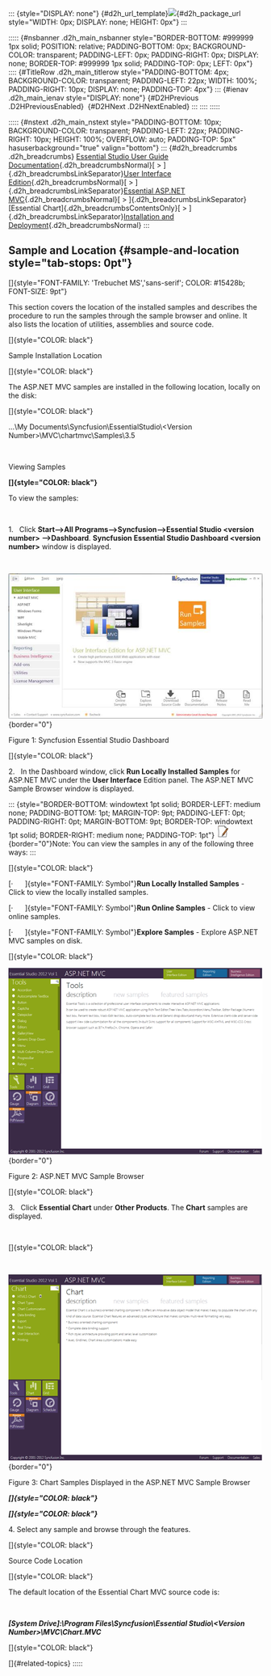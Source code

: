 ::: {style="DISPLAY: none"}
[](ms-xhelp:///?Id=d2h_url_template){#d2h_url_template}![](!package_url!){#d2h_package_url style="WIDTH: 0px; DISPLAY: none; HEIGHT: 0px"}
:::

::::: {#nsbanner .d2h_main_nsbanner style="BORDER-BOTTOM: #999999 1px solid; POSITION: relative; PADDING-BOTTOM: 0px; BACKGROUND-COLOR: transparent; PADDING-LEFT: 0px; PADDING-RIGHT: 0px; DISPLAY: none; BORDER-TOP: #999999 1px solid; PADDING-TOP: 0px; LEFT: 0px"}
:::: {#TitleRow .d2h_main_titlerow style="PADDING-BOTTOM: 4px; BACKGROUND-COLOR: transparent; PADDING-LEFT: 22px; WIDTH: 100%; PADDING-RIGHT: 10px; DISPLAY: none; PADDING-TOP: 4px"}
::: {#ienav .d2h_main_ienav style="DISPLAY: none"}
[](ms-xhelp:///?Id=f9ad93f1-7519-441e-b379-8851a5c7b22a){#D2HPrevious .D2HPreviousEnabled}  [](ms-xhelp:///?Id=0985744c-e329-47a2-96c1-4ce11884d321){#D2HNext .D2HNextEnabled}
:::
::::
:::::

::::: {#nstext .d2h_main_nstext style="PADDING-BOTTOM: 10px; BACKGROUND-COLOR: transparent; PADDING-LEFT: 22px; PADDING-RIGHT: 10px; HEIGHT: 100%; OVERFLOW: auto; PADDING-TOP: 5px" hasuserbackground="true" valign="bottom"}
::: {#d2h_breadcrumbs .d2h_breadcrumbs}
[Essential Studio User Guide Documentation](ms-xhelp:///?Id=12457748-09e3-4d74-a240-8e049cedf030){.d2h_breadcrumbsNormal}[ \> ]{.d2h_breadcrumbsLinkSeparator}[User Interface Edition](ms-xhelp:///?Id=c29296b7-531c-413b-a0ec-488ca1f7f669){.d2h_breadcrumbsNormal}[ \> ]{.d2h_breadcrumbsLinkSeparator}[Essential ASP.NET MVC](ms-xhelp:///?Id=4b14e7d1-65c4-4f67-b1aa-2c37709905a5){.d2h_breadcrumbsNormal}[ \> ]{.d2h_breadcrumbsLinkSeparator}[Essential Chart]{.d2h_breadcrumbsContentsOnly}[ \> ]{.d2h_breadcrumbsLinkSeparator}[Installation and Deployment](ms-xhelp:///?Id=f3245b6b-c5e0-4262-83e6-16be11111c8d){.d2h_breadcrumbsNormal}
:::

## Sample and Location {#sample-and-location style="tab-stops: 0pt"}

[]{style="FONT-FAMILY: 'Trebuchet MS','sans-serif'; COLOR: #15428b; FONT-SIZE: 9pt"} 

This section covers the location of the installed samples and describes the procedure to run the samples through the sample browser and online. It also lists the location of utilities, assemblies and source code.

[]{style="COLOR: black"} 

Sample Installation Location

[]{style="COLOR: black"} 

The ASP.NET MVC samples are installed in the following location, locally on the disk:

[]{style="COLOR: black"} 

\...\\My Documents\\Syncfusion\\EssentialStudio\\\<Version Number\>\\MVC\\chartmvc\\Samples\\3.5

 

Viewing Samples

**[]{style="COLOR: black"}** 

To view the samples:

 

1.   Click **Start\--\>All Programs\--\>Syncfusion\--\>Essential Studio \<version number\> \--\>Dashboard**. **Syncfusion Essential Studio Dashboard \<version number\>** window is displayed.

 

![Description: D:\\Diana\\2012\\2012_Vol 1\\Dashboard Screenshots\\MVC.png](ImagesExt/image69_6.jpg){border="0"}

Figure 1: Syncfusion Essential Studio Dashboard

[]{style="COLOR: black"} 

2.   In the Dashboard window, click **Run Locally Installed Samples** for ASP.NET MVC under the **User Interface** Edition panel. The ASP.NET MVC Sample Browser window is displayed.

::: {style="BORDER-BOTTOM: windowtext 1pt solid; BORDER-LEFT: medium none; PADDING-BOTTOM: 1pt; MARGIN-TOP: 9pt; PADDING-LEFT: 0pt; PADDING-RIGHT: 0pt; MARGIN-BOTTOM: 9pt; BORDER-TOP: windowtext 1pt solid; BORDER-RIGHT: medium none; PADDING-TOP: 1pt"}
![](ImagesExt/image69_5.jpg){border="0"}Note: You can view the samples in any of the following three ways:
:::

[]{style="COLOR: black"} 

[·      ]{style="FONT-FAMILY: Symbol"}**Run Locally Installed Samples** - Click to view the locally installed samples.

[·      ]{style="FONT-FAMILY: Symbol"}**Run Online Samples** - Click to view online samples.

[·      ]{style="FONT-FAMILY: Symbol"}**Explore Samples** - Explore ASP.NET MVC samples on disk.

[]{style="COLOR: black"} 

![Description: D:\\Diana\\2012\\2012_Vol 1\\Dashboard Screenshots\\Tools.png](ImagesExt/image69_7.png){border="0"}

Figure 2: ASP.NET MVC Sample Browser

[]{style="COLOR: black"} 

3.   Click **Essential Chart** under **Other Products**. The **Chart** samples are displayed.

 

[]{style="COLOR: black"} 

 

![Description: D:\\Diana\\2012\\2012_Vol 1\\Dashboard Screenshots\\Chart.png](ImagesExt/image69_8.png){border="0"}

Figure 3: Chart Samples Displayed in the ASP.NET MVC Sample Browser

***[]{style="COLOR: black"}*** 

***[]{style="COLOR: black"}*** 

4\. Select any sample and browse through the features.

[]{style="COLOR: black"} 

Source Code Location

[]{style="COLOR: black"} 

The default location of the Essential Chart MVC source code is:

 

***\[System Drive\]:\\Program Files\\Syncfusion\\Essential Studio\\\<Version Number\>\\MVC\\Chart.MVC***

[]{style="COLOR: black"} 

[]{#related-topics}
:::::
